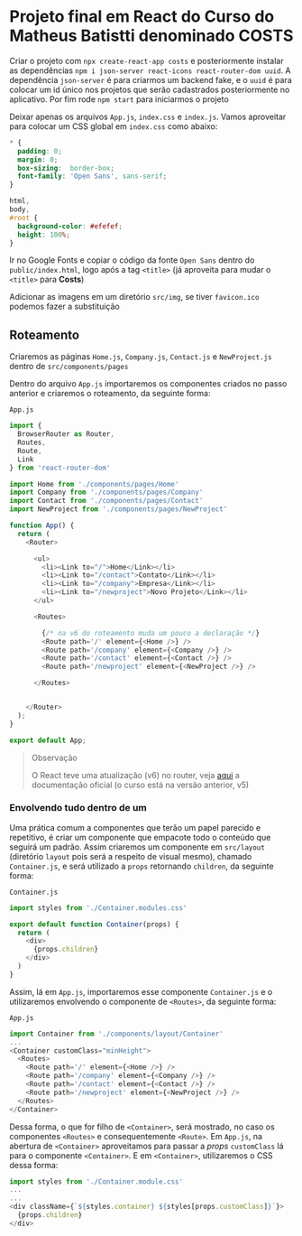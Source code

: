 # Projeto final em React do Curso do Matheus Batistti denominado COSTS
Criar o projeto com `npx create-react-app costs` e posteriormente instalar as dependências `npm i json-server react-icons react-router-dom uuid`. A dependência `json-server` é para criarmos um backend fake, e o `uuid` é para colocar um id único nos projetos que serão cadastrados posteriormente no aplicativo. Por fim rode `npm start` para iniciarmos o projeto

Deixar apenas os arquivos `App.js`, `index.css` e `index.js`. Vamos aproveitar para colocar um CSS global em `index.css` como abaixo:
```css
* {
  padding: 0;
  margin: 0;
  box-sizing:  border-box;
  font-family: 'Open Sans', sans-serif;
}

html, 
body, 
#root {
  background-color: #efefef;
  height: 100%;
}
```

Ir no Google Fonts e copiar o código da fonte `Open Sans` dentro do `public/index.html`, logo após a tag `<title>` (já aproveita para mudar o `<title>` para **Costs**)

Adicionar as imagens em um diretório `src/img`, se tiver `favicon.ico` podemos fazer a substituição

## Roteamento
Criaremos as páginas `Home.js`, `Company.js`, `Contact.js` e `NewProject.js` dentro de `src/components/pages`

Dentro do arquivo `App.js` importaremos os componentes criados no passo anterior e criaremos o roteamento, da seguinte forma:

`App.js`
```js
import { 
  BrowserRouter as Router,
  Routes, 
  Route,
  Link
} from 'react-router-dom'

import Home from './components/pages/Home'
import Company from './components/pages/Company'
import Contact from './components/pages/Contact'
import NewProject from './components/pages/NewProject'

function App() {
  return (
    <Router>

      <ul>
        <li><Link to="/">Home</Link></li>
        <li><Link to="/contact">Contato</Link></li>
        <li><Link to="/company">Empresa</Link></li>
        <li><Link to="/newproject">Novo Projeto</Link></li>
      </ul>

      <Routes>

        {/* na v6 do roteamento muda um pouco a declaração */} 
        <Route path='/' element={<Home />} />
        <Route path='/company' element={<Company />} />
        <Route path='/contact' element={<Contact />} />
        <Route path='/newproject' element={<NewProject />} />

      </Routes>


    </Router>
  );
}

export default App;

```
>Observação
>
>O React teve uma atualização (v6) no router, veja [aqui](https://reactrouter.com/docs/en/v6/getting-started/overview) a documentação oficial (o curso está na versão anterior, v5)

### Envolvendo tudo dentro de um <Container>

Uma prática comum a componentes que terão um papel parecido e repetitivo, é criar um componente que empacote todo o conteúdo que seguirá um padrão. Assim criaremos um componente em `src/layout` (diretório `layout` pois será a respeito de visual mesmo), chamado `Container.js`, e será utilizado a `props` retornando `children`, da seguinte forma: 

`Container.js`
```js
import styles from './Container.modules.css'

export default function Container(props) {
  return (
    <div>
      {props.children}
    </div>
  )
}
```

Assim, lá em `App.js`, importaremos esse componente `Container.js` e o utilizaremos envolvendo o componente de `<Routes>`, da seguinte forma:

`App.js`
```js
import Container from './components/layout/Container'
...
<Container customClass="minHeight">
  <Routes>   
    <Route path='/' element={<Home />} />
    <Route path='/company' element={<Company />} />
    <Route path='/contact' element={<Contact />} />
    <Route path='/newproject' element={<NewProject />} />
  </Routes>
</Container>
```

Dessa forma, o que for filho de `<Container>`, será mostrado, no caso os componentes `<Routes>` e consequentemente `<Route>`. Em `App.js`, na abertura de `<Container>` aproveitamos para passar a *props* `customClass` lá para o componente `<Container>`. E em `<Container>`, utilizaremos o CSS dessa forma:
```js
import styles from './Container.module.css'
...
...
<div className={`${styles.container} ${styles[props.customClass]}`}>
  {props.children}
</div>
```
